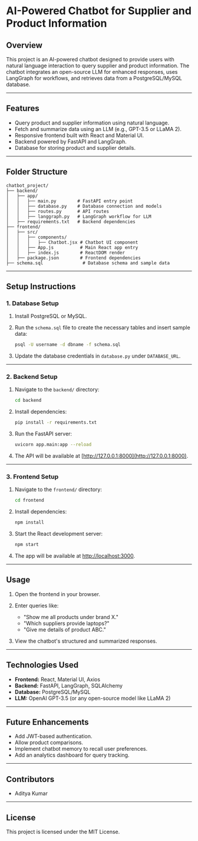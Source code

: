 
# AI-Powered Chatbot for Supplier and Product Information

## Overview

This project is an AI-powered chatbot designed to provide users with natural language interaction to query supplier and product information. The chatbot integrates an open-source LLM for enhanced responses, uses LangGraph for workflows, and retrieves data from a PostgreSQL/MySQL database.

---

## Features

- Query product and supplier information using natural language.
- Fetch and summarize data using an LLM (e.g., GPT-3.5 or LLaMA 2).
- Responsive frontend built with React and Material UI.
- Backend powered by FastAPI and LangGraph.
- Database for storing product and supplier details.

---

## Folder Structure

```
chatbot_project/
├── backend/
│   ├── app/
│   │   ├── main.py        # FastAPI entry point
│   │   ├── database.py    # Database connection and models
│   │   ├── routes.py      # API routes
│   │   ├── langgraph.py   # LangGraph workflow for LLM
│   ├── requirements.txt   # Backend dependencies
├── frontend/
│   ├── src/
│   │   ├── components/
│   │   │   ├── Chatbot.jsx # Chatbot UI component
│   │   ├── App.js          # Main React app entry
│   │   ├── index.js        # ReactDOM render
│   ├── package.json        # Frontend dependencies
├── schema.sql               # Database schema and sample data
```

---

## Setup Instructions

### 1. Database Setup

1. Install PostgreSQL or MySQL.
2. Run the `schema.sql` file to create the necessary tables and insert sample data:

   ```bash
   psql -U username -d dbname -f schema.sql
   ```

3. Update the database credentials in `database.py` under `DATABASE_URL`.

---

### 2. Backend Setup

1. Navigate to the `backend/` directory:

   ```bash
   cd backend
   ```

2. Install dependencies:

   ```bash
   pip install -r requirements.txt
   ```

3. Run the FastAPI server:

   ```bash
   uvicorn app.main:app --reload
   ```

4. The API will be available at [http://127.0.0.1:8000](http://127.0.0.1:8000).

---

### 3. Frontend Setup

1. Navigate to the `frontend/` directory:

   ```bash
   cd frontend
   ```

2. Install dependencies:

   ```bash
   npm install
   ```

3. Start the React development server:

   ```bash
   npm start
   ```

4. The app will be available at [http://localhost:3000](http://localhost:3000).

---

## Usage

1. Open the frontend in your browser.
2. Enter queries like:

   - "Show me all products under brand X."
   - "Which suppliers provide laptops?"
   - "Give me details of product ABC."

3. View the chatbot's structured and summarized responses.

---

## Technologies Used

- **Frontend:** React, Material UI, Axios
- **Backend:** FastAPI, LangGraph, SQLAlchemy
- **Database:** PostgreSQL/MySQL
- **LLM:** OpenAI GPT-3.5 (or any open-source model like LLaMA 2)

---

## Future Enhancements

- Add JWT-based authentication.
- Allow product comparisons.
- Implement chatbot memory to recall user preferences.
- Add an analytics dashboard for query tracking.

---

## Contributors

- Aditya Kumar

---

## License

This project is licensed under the MIT License.
